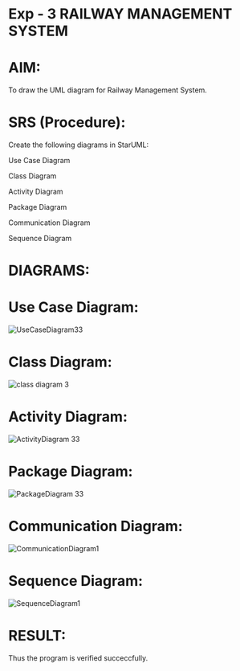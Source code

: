 # Exp - 3 RAILWAY MANAGEMENT SYSTEM

# AIM:
To draw the UML diagram for Railway Management System.
# SRS (Procedure):
Create the following diagrams in StarUML:
 
Use Case Diagram

Class Diagram

Activity Diagram

Package Diagram

Communication Diagram

Sequence Diagram

# DIAGRAMS:
# Use Case Diagram:
![UseCaseDiagram33](https://github.com/user-attachments/assets/8ee82f94-58ea-4c81-b4d3-71e1bec5e2f3)

# Class Diagram:
![class diagram 3](https://github.com/user-attachments/assets/42d2c22a-78a7-44c7-8442-7e8953c0ab2f)

# Activity Diagram:
![ActivityDiagram 33](https://github.com/user-attachments/assets/4b87596a-05c5-41c6-b681-4d21597f0258)

# Package Diagram:
![PackageDiagram 33](https://github.com/user-attachments/assets/91f46e3d-65da-486e-ad28-3c221a957f5d)

# Communication Diagram:
![CommunicationDiagram1](https://github.com/user-attachments/assets/b7d9036f-fef4-427d-8b54-6262c703ab1d)

# Sequence Diagram:
![SequenceDiagram1](https://github.com/user-attachments/assets/3d96e223-9319-4e36-992e-8e43e34cd157)

# RESULT:

Thus the program is verified succeccfully.

